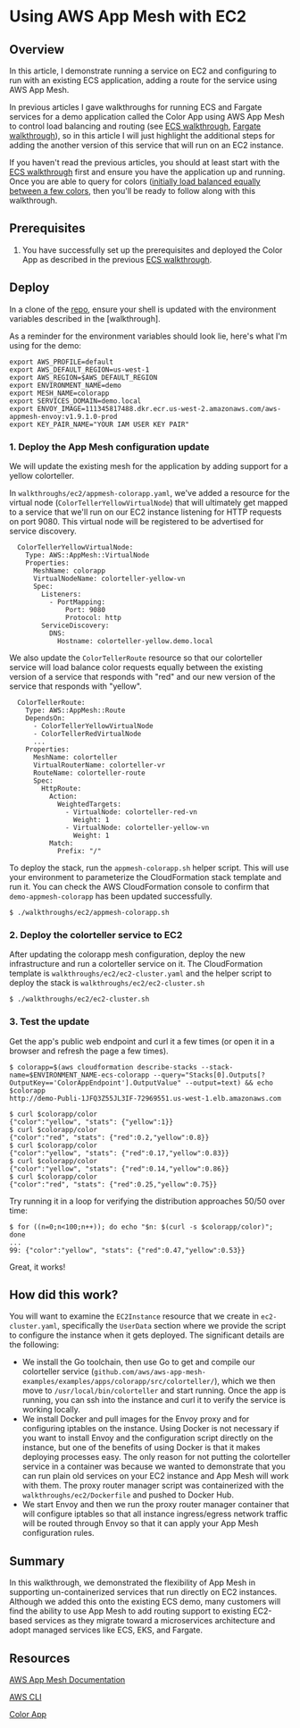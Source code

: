 # Using AWS App Mesh with EC2

## Overview

In this article, I demonstrate running a service on EC2 and configuring to run with an existing ECS application, adding a route for the service using AWS App Mesh.

In previous articles I gave walkthroughs for running ECS and Fargate services for a demo application called the Color App using AWS App Mesh to control load balancing and routing (see [ECS walkthrough], [Fargate walkthrough]), so in this article I will just highlight the additional steps for adding the another version of this service that will run on an EC2 instance.

If you haven't read the previous articles, you should at least start with the [ECS walkthrough] first and ensure you have the application up and running. Once you are able to query for colors ([initially load balanced equally between a few colors](https://github.com/aws/aws-app-mesh-examples/blob/master/examples/apps/colorapp/servicemesh/appmesh-colorapp.yaml#L127-L132), then you'll be ready to follow along with this walkthrough.

## Prerequisites

1. You have successfully set up the prerequisites and deployed the Color App as described in the previous [ECS walkthrough].

## Deploy

In a clone of the [repo], ensure your shell is updated with the environment variables described in the [walkthrough].

As a reminder for the environment variables should look lie, here's what I'm using for the demo:

```
export AWS_PROFILE=default
export AWS_DEFAULT_REGION=us-west-1
export AWS_REGION=$AWS_DEFAULT_REGION
export ENVIRONMENT_NAME=demo
export MESH_NAME=colorapp
export SERVICES_DOMAIN=demo.local
export ENVOY_IMAGE=111345817488.dkr.ecr.us-west-2.amazonaws.com/aws-appmesh-envoy:v1.9.1.0-prod
export KEY_PAIR_NAME="YOUR IAM USER KEY PAIR"
```

### 1. Deploy the App Mesh configuration update

We will update the existing mesh for the application by adding support for a yellow colorteller.

In `walkthroughs/ec2/appmesh-colorapp.yaml`, we've added a resource for the virtual node (`ColorTellerYellowVirtualNode`) that will ultimately get mapped to a service that we'll run on our EC2 instance listening for HTTP requests on port 9080. This virtual node will be registered to be advertised for service discovery.

```
  ColorTellerYellowVirtualNode:
    Type: AWS::AppMesh::VirtualNode
    Properties:
      MeshName: colorapp
      VirtualNodeName: colorteller-yellow-vn
      Spec:
        Listeners:
          - PortMapping:
              Port: 9080
              Protocol: http
        ServiceDiscovery:
          DNS:
            Hostname: colorteller-yellow.demo.local
```

We also update the `ColorTellerRoute` resource so that our colorteller service will load balance color requests equally between the existing version of a service that responds with "red" and our new version of the service that responds with "yellow".

```
  ColorTellerRoute:
    Type: AWS::AppMesh::Route
    DependsOn:
      - ColorTellerYellowVirtualNode
      - ColorTellerRedVirtualNode
      ...
    Properties:
      MeshName: colorteller
      VirtualRouterName: colorteller-vr
      RouteName: colorteller-route
      Spec:
        HttpRoute:
          Action:
            WeightedTargets:
              - VirtualNode: colorteller-red-vn
                Weight: 1
              - VirtualNode: colorteller-yellow-vn
                Weight: 1
          Match:
            Prefix: "/"
```

To deploy the stack, run the `appmesh-colorapp.sh` helper script. This will use your environment to parameterize the CloudFormation stack template and run it. You can check the AWS CloudFormation console to confirm that `demo-appmesh-colorapp` has been updated successfully.

```
$ ./walkthroughs/ec2/appmesh-colorapp.sh
```

### 2. Deploy the colorteller service to EC2

After updating the colorapp mesh configuration, deploy the new infrastructure and run a colorteller service on it. The CloudFormation template is `walkthroughs/ec2/ec2-cluster.yaml` and the helper script to deploy the stack is `walkthroughs/ec2/ec2-cluster.sh`

```
$ ./walkthroughs/ec2/ec2-cluster.sh
```

### 3. Test the update

Get the app's public web endpoint and curl it a few times (or open it in a browser and refresh the page a few times).

```
$ colorapp=$(aws cloudformation describe-stacks --stack-name=$ENVIRONMENT_NAME-ecs-colorapp --query="Stacks[0].Outputs[?OutputKey=='ColorAppEndpoint'].OutputValue" --output=text) && echo $colorapp
http://demo-Publi-1JFQ3Z55JL3IF-72969551.us-west-1.elb.amazonaws.com

$ curl $colorapp/color
{"color":"yellow", "stats": {"yellow":1}}
$ curl $colorapp/color
{"color":"red", "stats": {"red":0.2,"yellow":0.8}}
$ curl $colorapp/color
{"color":"yellow", "stats": {"red":0.17,"yellow":0.83}}
$ curl $colorapp/color
{"color":"yellow", "stats": {"red":0.14,"yellow":0.86}}
$ curl $colorapp/color
{"color":"red", "stats": {"red":0.25,"yellow":0.75}}
```

Try running it in a loop for verifying the distribution approaches 50/50 over time:

```
$ for ((n=0;n<100;n++)); do echo "$n: $(curl -s $colorapp/color)"; done
...
99: {"color":"yellow", "stats": {"red":0.47,"yellow":0.53}}
```

Great, it works!

## How did this work?

You will want to examine the `EC2Instance` resource that we create in `ec2-cluster.yaml`, specifically the `UserData` section where we provide the script to configure the instance when it gets deployed. The significant details are the following:

* We install the Go toolchain, then use Go to get and compile our colorteller service (`github.com/aws/aws-app-mesh-examples/examples/apps/colorapp/src/colorteller/`), which we then move to `/usr/local/bin/colorteller` and start running. Once the app is running, you can ssh into the instance and curl it to verify the service is working locally.
* We install Docker and pull images for the Envoy proxy and for configuring iptables on the instance. Using Docker is not necessary if you want to install Envoy and the configuration script directly on the instance, but one of the benefits of using Docker is that it makes deploying processes easy. The only reason for not putting the colorteller service in a container was because we wanted to demonstrate that you can run plain old services on your EC2 instance and App Mesh will work with them. The proxy router manager script was containerized with the `walkthroughs/ec2/Dockerfile` and pushed to Docker Hub.
* We start Envoy and then we run the proxy router manager container that will configure iptables so that all instance ingress/egress network traffic will be routed through Envoy so that it can apply your App Mesh configuration rules.

## Summary

In this walkthrough, we demonstrated the flexibility of App Mesh in supporting un-containerized services that run directly on EC2 instances. Although we added this onto the existing ECS demo, many customers will find the ability to use App Mesh to add routing support to existing EC2-based services as they migrate toward a microservices architecture and adopt managed services like ECS, EKS, and Fargate.

## Resources

[AWS App Mesh Documentation]

[AWS CLI]

[Color App]


[AWS App Mesh Documentation]: https://aws.amazon.com/app-mesh/getting-started/
[AWS CLI]: https://docs.aws.amazon.com/cli/latest/userguide/cli-chap-install.html
[Color App]: https://github.com/aws/aws-app-mesh-examples
[ECS walkthrough]: https://github.com/aws/aws-app-mesh-examples/tree/master/examples/apps/colorapp
[Fargate walkthrough]: https://github.com/aws/aws-app-mesh-examples/tree/master/walkthroughs/fargate
[repo]: https://github.com/aws/aws-app-mesh-examples
